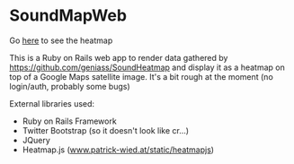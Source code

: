 SoundMapWeb
===========

Go [here](http://soundmap.herokuapp.com) to see the heatmap

This is a Ruby on Rails web app to render data gathered by https://github.com/geniass/SoundHeatmap and display it as a heatmap on top of a Google Maps satellite image. It's a bit rough at the moment (no login/auth, probably some bugs)

External libraries used:
* Ruby on Rails Framework
* Twitter Bootstrap (so it doesn't look like cr...)
* JQuery
* Heatmap.js (www.patrick-wied.at/static/heatmapjs)

